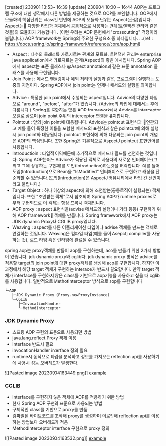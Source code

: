 [created] 230901 13:53~ 16:39
[update] 230904 10:00 ~ 16:44
AOP는 프로그램 구조에 대한 생각에서 다른 방법을 제공하는 것으로 OOP를 보완합니다. OOP에서 모듈화의 핵심단위는 class인 반면에 AOP의 모듈화 단위는 Aspect(관점)입니다. Aspect는 다양한 타입과 객체에서 공통적으로 사용하는 관계(트랜잭션 관리와 같은 것들)의 모듈화가 가능합니다. (이런 우려는 AOP 문헌에서 "crosscutting" 걱정이라 불립니다.)
AOP framework는 Spring의 주요한 구성요소 중 하나입니다. ...(ref : https://docs.spring.io/spring-framework/reference/core/aop.html)

- Aspect : 다수의 클래스를 가로지르는 관계의 모듈화. 트랜잭션 관리는 enterprise java application에서 가로지르는 관계(Aspect)의 좋은 에시입니다. Spring AOP에서 aspect는 표준 클래스나 @Aspect annotaion과 같은 표준 annotation 클래스를 사용해 구현됩니다.
- Join Point : 메서드 핸들링이나 예외 처리의 실행과 같은, 프로그램이 실행하는 도중의 지점이다. Spring AOP에서 join point는 언제나 메서드의 실행을 의미합니다.
- Advice : 특정한 join point에서 수행되는 aspect입니다. Advice의 다양한 타입으로 "around", "before", "after"가 있습니다. (Advice의 타입에 대해서는 후에 다룹니다.) Spring을 포함하는 많은 AOP framework에서 Advice를 interceptor 모델로 삼으며 join point 주위의 interceptor 연결을 유지합니다.
- Pointcut : 앞의 join point에 대응됩니다. Advice는 pointcut 표현식과 연관되고 예를 들어 특정한 이름을 포함한 메서드의 표현식과 같은 pointcut에 의해 실행 시 join point와 대응됩니다. pointcut 표현식에 의해 대응되는 join point의 개념은 AOP의 핵심입니다. 또한 Spring은 기본적으로 AspectJ pointcut 표현언어를 사용합니다.
- Introductioin : 타입적 이익때문에 추가적으로 메서드나 필드를 선언하는 것입니다. Spring AOP는어느 Advice가 적용된 객체로 사용자의 새로운 인터페이스(그리고 그에 상응하는 구현체)를 도입(Introduction)하는것을 허락합니다. 예를 들어 도입(Introduction)으로 Bean을 "IsModified" 인터페이스로 구현하고 캐싱을 단순화할 수 있습니다.(도입(Introduction)은 AspectJ 커뮤니티에서 타입 간 선언이라고 불립니다.)
- Target Object : 하나 이상의 aspect에 의해 조언받는(공통로직이 실행되는) 객체입니다. 또한 "조언받는 객체"로서 참조되며 Spring AOP가 runtime proxies로 부터 구현되므로 이 객체는 항상 프록시 객체입니다.
- AOP proxy : aspect 표현식을(advise 메서드의 실행이나 기타 등등) 구현하기 위해 AOP framework 객체를 만듭니다. Spring framework에서 AOP proxy는 JDK dynamic Proxy나 CGLIB proxy입니다.
- Weaving : aspect를 다른 어플리케이션 타입이나 advise 객체를 만드는 객체로 연결하는 것입니다. Weaving은 컴파일 타임(예를 들어 Asepctj compiler를 사용하는 것), 로드 타임 혹은 런타임에 완료될 수 있습니다. 

spring aop는 proxy객체를 만들어 aop를 구현하는데, aop를 만들기 위한 2가지 방법이 있습니다. jdk dynamic proxy와 cglib다. jdk dynamic proxy 방식은 advice를 적용할 target의 join point에 대한 proxy객체를 생성해 aop를 구현합니다. 하지만 이 과정에서 해당 target 객체가 구현하는 interace가 반드시 필요합니다. 만약 target 객체가 interface를 구현하지 않은 class를 기반으로 aop기능을 사용하고 싶을 때 cglib를 사용합니다. 일반적으로 MethotInterceptor 방식으로 aop를 구현합니다


```
└─AOP
   ├─JDK Dynamic Proxy (Proxy.newProxyInstance)
   └─CGLIB
      ├─InvocationHandler
      └─MethodInterceptor
```


### JDK Dynamic Proxy
- 스프링 AOP 구현의 표준으로 사용되던 방법
- java.lang.reflect.Proxy 객체 이용
- interface 반드시 필요
- invocationHandler interface 정의 필요
- runtime시 동적으로 타입을 분석하고 정보를 가져오는 reflection api를 사용하기에 사용시 성능 오버헤드가 발생한다.

![[Pasted image 20230904163449.png]]
[example](JDK_Dynamic_Proxy.md)

### CGLIB
- interface를 구현하지 않은 객체에 AOP를 적용하기 위한 방법
- 현재 Spring AOP 구현의 표준으로 사용되는 방법
- 구체적인 class를 기반으로 proxy를 만듦
- 컴파일된 바이트코드를 조작해 proxy를 생성하며 이로인해 reflection api를 이용하는 방법보다 오버헤드가 적음
- MethodInterceptor interface 구현으로 proxy 정의

![[Pasted image 20230904163532.png]]
[example](CGLIB.md)
